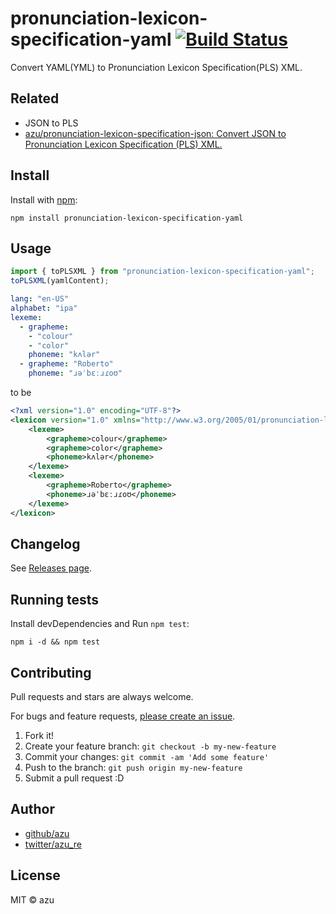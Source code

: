 # pronunciation-lexicon-specification-yaml [![Build Status](https://travis-ci.org/azu/pronunciation-lexicon-specification-yaml.svg?branch=master)](https://travis-ci.org/azu/pronunciation-lexicon-specification-yaml)

Convert YAML(YML) to Pronunciation Lexicon Specification(PLS) XML.

## Related 

- JSON to PLS
- [azu/pronunciation-lexicon-specification-json: Convert JSON to Pronunciation Lexicon Specification (PLS) XML.](https://github.com/azu/pronunciation-lexicon-specification-json "azu/pronunciation-lexicon-specification-json: Convert JSON to Pronunciation Lexicon Specification (PLS) XML.")

## Install

Install with [npm](https://www.npmjs.com/):

    npm install pronunciation-lexicon-specification-yaml

## Usage

```js
import { toPLSXML } from "pronunciation-lexicon-specification-yaml";
toPLSXML(yamlContent);
```

```yml
lang: "en-US"
alphabet: "ipa"
lexeme:
  - grapheme:
    - "colour"
    - "color"
    phoneme: "kʌlər"
  - grapheme: "Roberto"
    phoneme: "ɹəˈbɛːɹɾoʊ"
```

to be

```xml
<?xml version="1.0" encoding="UTF-8"?>
<lexicon version="1.0" xmlns="http://www.w3.org/2005/01/pronunciation-lexicon" xmlns:xsi="http://www.w3.org/2001/XMLSchema-instance" xsi:schemaLocation="http://www.w3.org/2005/01/pronunciation-lexicon http://www.w3.org/TR/2007/CR-pronunciation-lexicon-20071212/pls.xsd" alphabet="ipa" xml:lang="en-US">
    <lexeme>
        <grapheme>colour</grapheme>
        <grapheme>color</grapheme>
        <phoneme>kʌlər</phoneme>
    </lexeme>
    <lexeme>
        <grapheme>Roberto</grapheme>
        <phoneme>ɹəˈbɛːɹɾoʊ</phoneme>
    </lexeme>
</lexicon>
```



## Changelog

See [Releases page](https://github.com/azu/pronunciation-lexicon-specification-yaml/releases).

## Running tests

Install devDependencies and Run `npm test`:

    npm i -d && npm test

## Contributing

Pull requests and stars are always welcome.

For bugs and feature requests, [please create an issue](https://github.com/azu/pronunciation-lexicon-specification-yaml/issues).

1. Fork it!
2. Create your feature branch: `git checkout -b my-new-feature`
3. Commit your changes: `git commit -am 'Add some feature'`
4. Push to the branch: `git push origin my-new-feature`
5. Submit a pull request :D

## Author

- [github/azu](https://github.com/azu)
- [twitter/azu_re](https://twitter.com/azu_re)

## License

MIT © azu
